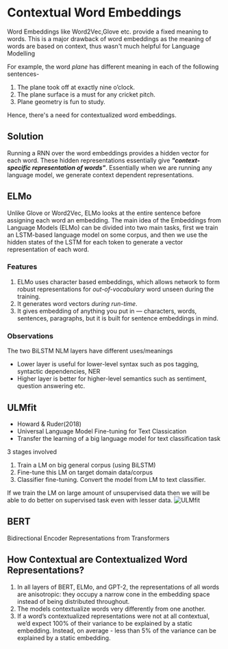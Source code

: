 # Contextual Word Embeddings

Word Embeddings like Word2Vec,Glove etc. provide a fixed meaning to words. This is a major drawback of word embeddings as the meaning of words are based on context, thus wasn't much helpful for Language Modelling

For example, the word *plane* has different meaning in each of the following sentences-
1. The plane took off at exactly nine o’clock.
2. The plane surface is a must for any cricket pitch.
3. Plane geometry is fun to study.

Hence, there's a need for contextualized word embeddings. 

## Solution
Running a RNN over the word embeddings provides a hidden vector for each word. These hidden representations essentially give ***"context-specific representation of words"***. Essentially when we are running any language model, we generate context dependent representations. 

## ELMo
Unlike Glove or Word2Vec, ELMo looks at the entire sentence before assigning each word an embedding.
The main idea of the Embeddings from Language Models (ELMo) can be divided into two main tasks, first we train an LSTM-based language model on some corpus, and then we use the hidden states of the LSTM for each token to generate a vector representation of each word.

### Features
1. ELMo uses character based embeddings, which allows network to form robust representations for *out-of-vocabulary* word unseen during the training.
2. It generates word vectors *during run-time*.
3. It gives embedding of anything you put in — characters, words, sentences, paragraphs, but it is built for sentence embeddings in mind.

### Observations
The two BiLSTM NLM layers have different uses/meanings
* Lower layer is useful for lower-level syntax such as pos tagging, syntactic dependencies, NER
* Higher layer is better for higher-level semantics such as sentiment, question answering etc.

## ULMfit 
* Howard & Ruder(2018)
* Universal Language Model Fine-tuning for Text Classication
* Transfer the learning of a big language model for text classification task

3 stages involved
1. Train a LM on big general corpus (using BiLSTM)
2. Fine-tune this LM on target domain data/corpus
3. Classifier fine-tuning. Convert the model from LM to text classifier.

If we train the LM on large amount of unsupervised data then we will be able to do better on supervised task even with lesser data.
![ULMfit](https://www.bualabs.com/wp-content/uploads/2019/08/ulmfit_imdb.png)

## BERT
Bidirectional Encoder Representations from Transformers

## How Contextual are Contextualized Word Representations?
1. In all layers of BERT, ELMo, and GPT-2, the representations of all words are anisotropic: they occupy a narrow cone in the embedding space instead of being distributed throughout.
2. The models contextualize words very differently from one another.
3. If a word’s contextualized representations were not at all contextual, we’d expect 100% of their variance to be explained by a static embedding. Instead, on average - less than 5% of the variance can be explained by a static embedding.

